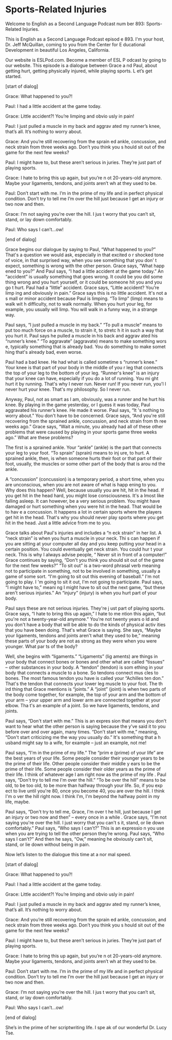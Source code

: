 # Sports-Related Injuries

Welcome to English as a Second Language Podcast num ber 893: Sports- Related Injuries.

This is English as a Second Language Podcast episod e 893. I'm your host, Dr. Jeff McQuillan, coming to you from the Center for E ducational Development in beautiful Los Angeles, California.

Our website is ESLPod.com. Become a member of ESL P odcast by going to our website. This episode is a dialogue between Grace a nd Paul, about getting hurt, getting physically injured, while playing sports. L et’s get started.

[start of dialog]

Grace:  What happened to you?!

Paul:  I had a little accident at the game today.

Grace:  Little accident?!  You’re limping and obvio usly in pain!

Paul:  I just pulled a muscle in my back and aggrav ated my runner’s knee, that’s all.  It’s nothing to worry about.

Grace:  And you’re still recovering from the sprain ed ankle, concussion, and neck strain from three weeks ago.  Don’t you think you s hould sit out of the game for the next few weeks?

Paul:  I might have to, but these aren’t serious in juries.  They’re just part of playing sports.

Grace:  I hate to bring this up again, but you’re n ot 20-years-old anymore. Maybe your ligaments, tendons, and joints aren’t wh at they used to be.

Paul:  Don’t start with me.  I’m in the prime of my  life and in perfect physical condition.  Don’t try to tell me I’m over the hill just because I get an injury or two now and then.

Grace:  I’m not saying you’re over the hill.  I jus t worry that you can’t sit, stand, or lay down comfortably.

Paul:  Who says I can’t...ow!

 [end of dialog]

Grace begins our dialogue by saying to Paul, “What happened to you?” That's a question we would ask, especially in that excited o r shocked tone of voice, in that surprised way, when you see something that you don' t expect, something is wrong with the other person. Grace says, “What happ ened to you?” And Paul says, “I had a little accident at the game today.” An “accident” is usually something that goes wrong. It could be you did some thing wrong and you hurt yourself, or it could be someone hit you and you go t hurt. Paul had a “little” accident. Grace says, “Little accident? You’re limp ing and obviously in pain.” Grace says this is no little accident. It's not a s mall or minor accident because Paul is limping. “To limp” (limp) means to walk wit h difficulty, not to walk normally. When you hurt your leg, for example, you usually will limp. You will walk in a funny way, in a strange way.

Paul says, “I just pulled a muscle in my back.” “To  pull a muscle” means to put too much force on a muscle, to strain it, to stretc h it in such a way that you hurt it. Paul says he pulled a muscle in his back and aggrav ated his “runner’s knee.” “To aggravate” (aggravate) means to make something wors e, typically something that is already bad. You do something to make somet hing that's already bad, even worse.

Paul had a bad knee. He had what is called sometime s “runner’s knee.” Your knee is that part of your body in the middle of you r leg that connects the top of your leg to the bottom of your leg. “Runner's knee”  is an injury that your knee can have, especially if you do a lot of running. You mi ght hurt it by running. That's why I never run. Never run! If you never run, you'l l never hurt your knee. That's my philosophy. So I never run.

Anyway, Paul, not as smart as I am, obviously, was a runner and he hurt his knee. By playing in the game yesterday, or I guess it was today, Paul aggravated his runner’s knee. He made it worse. Paul says, “It 's nothing to worry about.” You don't have to be concerned. Grace says, “And you're  still recovering from the sprained ankle, concussion, and neck strain from th ree weeks ago.” Grace says, “Wait a minute, you already had all of these other problems that were caused by playing in your sports game three weeks ago.” What are these problems?

The first is a sprained ankle. Your “ankle” (ankle)  is the part that connects your leg to your foot. “To sprain” (sprain) means to inj ure, to hurt. A sprained ankle, then, is when someone hurts their foot or that part  of their foot, usually, the muscles or some other part of the body that is arou nd the ankle.

 A “concussion” (concussion) is a temporary period, a short time, when you are unconscious, when you are not aware of what is happ ening to you. Why does this happen? Well, because usually you are hit, hit  in the head. If you get hit in the head hard, you might lose consciousness. It's a lmost like falling asleep. It can however, be a very serious problem. You might have damaged or hurt something when you were hit in the head. That would be to hav e a concussion. It happens a lot in certain sports where the players get hit in the head. That's why you should never  play sports where you get hit in the head. Just a little advice from me to you.

Grace talks about Paul's injuries and includes a “n eck strain” in her list. A “neck strain” is when you hurt a muscle in your neck. Thi s can happen if you are sitting at your computer all day and you keep putting your head in a certain position. You could eventually get neck strain. You could hur t your neck. This is why I always advise people, “ Never  sit in front of a computer!” Grace continues by saying, “Don't you think you should sit out of the game for the next few weeks?” “To sit out” is a two-word phrasal verb meaning not  to participate in something, not to be involved in something, usually a game of some sort. “I'm going to sit out this evening of baseball.” I'm not going to play. I 'm going to sit it out, I'm not going to participate. Paul says, “I might have to,” meani ng I might have to sit out the next game, “but these aren't serious injuries.” An “injury” (injury) is when you hurt part of your body.

Paul says these are not serious injuries. They're j ust part of playing sports. Grace says, “I hate to bring this up again,” I hate to me ntion this again, “but you're not a twenty-year-old anymore.” You're not twenty years o ld and you don't have a body that will be able to do the kinds of physical activ ities that you have been doing. That's what Grace is saying. She says, “Maybe your ligaments, tendons and joints aren't what they used to be,” meaning these parts of your body are not as strong as they were when you were younger. What par ts of the body?

Well, she begins with “ligaments.” “Ligaments” (lig aments) are things in your body that connect bones or bones and other what are  called “tissues” – other substances in your body. A “tendon” (tendon) is som ething in your body that connects a muscle to a bone. So tendons connect mus cles to bones. The most famous tendon you have is called your “Achilles ten don.” That's the tendon that connects your lower leg muscle to your foot. The th ird thing that Grace mentions is “joints.” A “joint” (joint) is when two parts of  the body come together, for example, the top of your arm and the bottom of your  arm – your upper arm and lower arm are connected together at your elbow. Tha t's an example of a joint. So we have ligaments, tendons, and joints.

 Paul says, “Don't start with me.” This is an expres sion that means you don't want to hear what the other person is saying because the y’ve said it to you before over and over again, many times. “Don't start with me,” meaning, “Don't start criticizing me the way you usually do.” It's something that a h usband might say to a wife, for example – just an example, not me!

Paul says, “I'm in the prime of my life.” The “prim e (prime) of your life” are the best years of your life. Some people consider their  younger years to be the prime of their life. Other people consider their middle y ears to be the prime of their life. Some people consider their older years as the prime  of their life. I think of whatever age I am right now as the prime of my life . Paul says, “Don't try to tell me I'm over the hill.” “To be over the hill” means to be old, to be too old, to be more than halfway through your life. So, if you exp ect to live until you're 80, once you become 40, you are over the hill. I think I'm o ver the hill right now. I think I'm, I'm beyond the halfway point in my life, maybe.

Paul says, “Don't try to tell me, Grace, I'm over t he hill, just because I get an injury or two now and then” – every once in a while . Grace says, “I'm not saying you're over the hill. I just worry that you can't s it, stand, or lie down comfortably.” Paul says, “Who says I can't?” This is an expressio n you use when you are trying to tell the other person they’re wrong. Paul says, “Who says I can't?” And then he says, “Ow,” meaning he obviously can't sit, stand, or lie down without being in pain.

Now let’s listen to the dialogue this time at a nor mal speed.

[start of dialog]

Grace:  What happened to you?!

Paul:  I had a little accident at the game today.

Grace:  Little accident?!  You’re limping and obvio usly in pain!

Paul:  I just pulled a muscle in my back and aggrav ated my runner’s knee, that’s all.  It’s nothing to worry about.

Grace:  And you’re still recovering from the sprain ed ankle, concussion, and neck strain from three weeks ago.  Don’t you think you s hould sit out of the game for the next few weeks?

Paul:  I might have to, but these aren’t serious in juries.  They’re just part of playing sports.

Grace:  I hate to bring this up again, but you’re n ot 20-years-old anymore. Maybe your ligaments, tendons, and joints aren’t wh at they used to be.

Paul:  Don’t start with me.  I’m in the prime of my  life and in perfect physical condition.  Don’t try to tell me I’m over the hill just because I get an injury or two now and then.

Grace:  I’m not saying you’re over the hill.  I jus t worry that you can’t sit, stand, or lay down comfortably.

Paul:  Who says I can’t...ow!

[end of dialog]

She’s in the prime of her scriptwriting life. I spe ak of our wonderful Dr. Lucy Tse.



